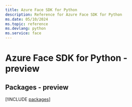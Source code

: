 ```yaml
---
title: Azure Face SDK for Python
description: Reference for Azure Face SDK for Python
ms.date: 05/10/2024
ms.topic: reference
ms.devlang: python
ms.service: face
---
```

# Azure Face SDK for Python - preview
## Packages - preview
[!INCLUDE [packages](face-index.md)]